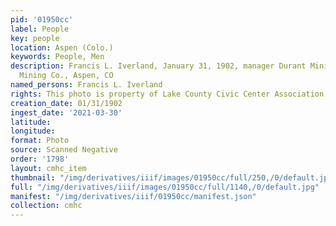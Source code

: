 ```yaml
---
pid: '01950cc'
label: People
key: people
location: Aspen (Colo.)
keywords: People, Men
description: Francis L. Iverland, January 31, 1902, manager Durant Mining Co., Smuggler
  Mining Co., Aspen, CO
named_persons: Francis L. Iverland
rights: This photo is property of Lake County Civic Center Association.
creation_date: 01/31/1902
ingest_date: '2021-03-30'
latitude: 
longitude: 
format: Photo
source: Scanned Negative
order: '1798'
layout: cmhc_item
thumbnail: "/img/derivatives/iiif/images/01950cc/full/250,/0/default.jpg"
full: "/img/derivatives/iiif/images/01950cc/full/1140,/0/default.jpg"
manifest: "/img/derivatives/iiif/01950cc/manifest.json"
collection: cmhc
---
```

